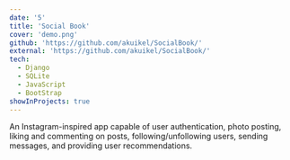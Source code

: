 ```yaml
---
date: '5'
title: 'Social Book'
cover: 'demo.png'
github: 'https://github.com/akuikel/SocialBook/'
external: 'https://github.com/akuikel/SocialBook/'
tech:
  - Django
  - SQLite
  - JavaScript
  - BootStrap
showInProjects: true
---
```


An Instagram-inspired app capable of user authentication, photo posting, liking and commenting on posts, following/unfollowing users, sending messages, and providing user recommendations.

